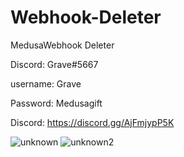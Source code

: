 
# Webhook-Deleter
MedusaWebhook Deleter

Discord: Grave#5667



username: Grave

Password: Medusagift

Discord: https://discord.gg/AjFmjypP5K

![unknown](https://user-images.githubusercontent.com/96474417/148698830-c93f1ac9-3acd-488d-82f8-a7ebd55c2ade.png)
![unknown2](https://user-images.githubusercontent.com/96474417/148698832-a374be7a-1333-4466-838e-6f57826ee953.png)
